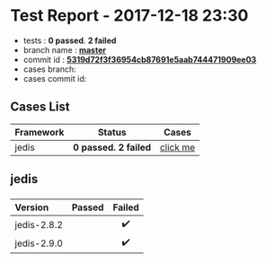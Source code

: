 # Test Report - 2017-12-18 23:30

- tests  : **0 passed**. **2 failed**
- branch name : **[master](https://github.com/apache/incubator-skywalking/tree/master)**
- commit id : **[5319d72f3f36954cb87691e5aab744471909ee03](https://github.com/apache/incubator-skywalking/commit/5319d72f3f36954cb87691e5aab744471909ee03)**
- cases branch: **[](https://github.com/SkywalkingTest/skywalking-autotest-scenarios/tree/)**
- cases commit id: **[](https://github.com/SkywalkingTest/skywalking-autotest-scenarios/commit/)**

## Cases List

| Framework | Status | Cases|
|:-----|:-----:|:-----:|
|jedis| **0 passed. 2 failed**| [click me](#jedis) |

## jedis

### 
|  Version     | Passed | Failed|
|:------------- |:-------:|:-----:|
| jedis-2.8.2  | |:heavy_check_mark:|
| jedis-2.9.0  | |:heavy_check_mark:|

